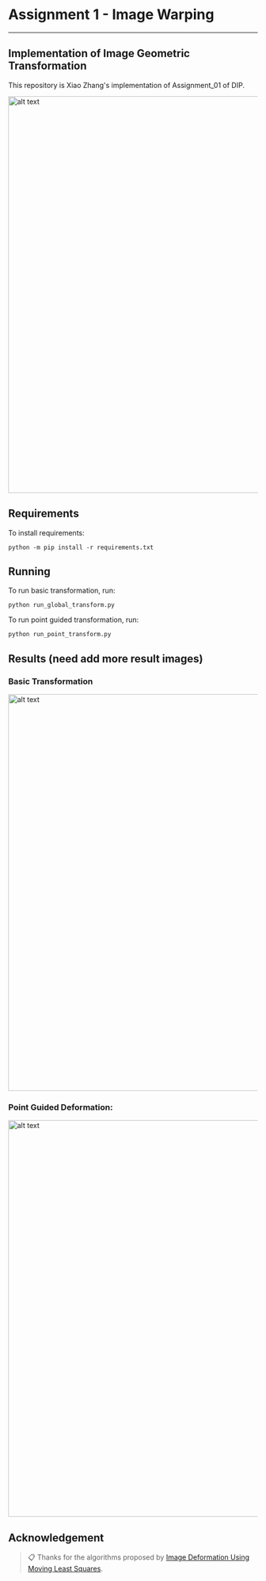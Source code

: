 # Assignment 1 - Image Warping

---
## Implementation of Image Geometric Transformation

This repository is Xiao Zhang's implementation of Assignment_01 of DIP. 

<img src="pics/teaser.png" alt="alt text" width="800">

## Requirements

To install requirements:

```setup
python -m pip install -r requirements.txt
```


## Running

To run basic transformation, run:

```basic
python run_global_transform.py
```

To run point guided transformation, run:

```point
python run_point_transform.py
```

## Results (need add more result images)
### Basic Transformation
<img src="pics/global_demo.gif" alt="alt text" width="800">

### Point Guided Deformation:
<img src="pics/point_demo.gif" alt="alt text" width="800">

## Acknowledgement

>📋 Thanks for the algorithms proposed by [Image Deformation Using Moving Least Squares](https://people.engr.tamu.edu/schaefer/research/mls.pdf).
